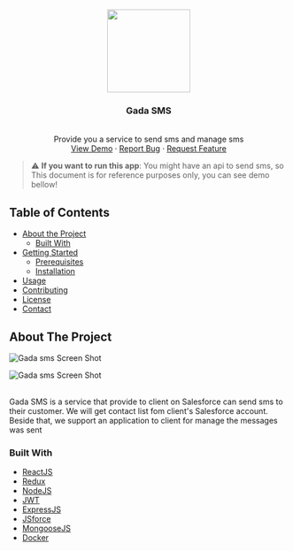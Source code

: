<!-- PROJECT LOGO -->
<br />
<p align="center">
  <a href="https://github.com/othneildrew/Best-README-Template">
    <img src="https://res.cloudinary.com/vinhhai/image/upload/v1594373035/nvf6jx1coelrjfdwnvoj.png" width="150" height="150">
  </a>
  <h3 align="center">Gada SMS</h3>
  <p align="center">
    <br />
    Provide you a service to send sms and manage sms
    <br />
    <a href="https://github.com/othneildrew/Best-README-Template">View Demo</a>
    ·
    <a href="https://github.com/gada121982/Gada-sms-project/issues">Report Bug</a>
    ·
    <a href="https://github.com/gada121982/Gada-sms-project/issues">Request Feature</a>
  </p>
</p>


> :warning: **If you want to run this app**: You might have an api to send sms, so This document is for reference purposes only, you can see demo bellow!

<!-- TABLE OF CONTENTS -->
## Table of Contents

* [About the Project](#about-the-project)
  * [Built With](#built-with)
* [Getting Started](#getting-started)
  * [Prerequisites](#prerequisites)
  * [Installation](#installation)
* [Usage](#usage)
* [Contributing](#contributing)
* [License](#license)
* [Contact](#contact)

## About The Project
![Gada sms Screen Shot](https://res.cloudinary.com/vinhhai/image/upload/v1594391237/pthqzboisozkmwcpchlo.png)

![Gada sms Screen Shot](https://res.cloudinary.com/vinhhai/image/upload/v1594391576/nxqmr6smjuntkfpawimv.png)

<br />
Gada SMS is a service that provide to client on Salesforce can send sms to their customer. We will get contact list fom client's Salesforce account. Beside that, we support an application to client for manage the messages was sent

### Built With

* [ReactJS](https://reactjs.org/)
* [Redux](https://redux.js.org/)
* [NodeJS](https://nodejs.org/)
* [JWT](https://jwt.io/)
* [ExpressJS](https://expressjs.com/)
* [JSforce](https://jsforce.github.io/)
* [MongooseJS](https://mongoosejs.com/)
* [Docker](https://www.docker.com/)





